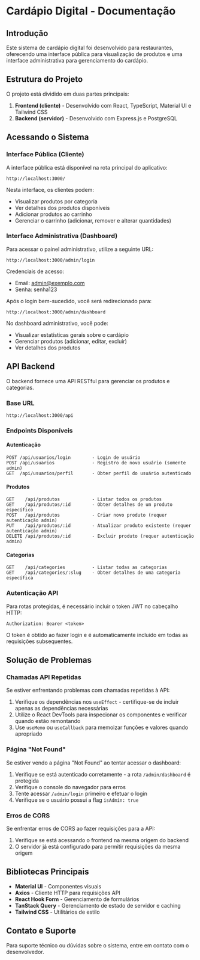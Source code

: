 # Cardápio Digital - Documentação

## Introdução

Este sistema de cardápio digital foi desenvolvido para restaurantes, oferecendo uma interface pública para visualização de produtos e uma interface administrativa para gerenciamento do cardápio.

## Estrutura do Projeto

O projeto está dividido em duas partes principais:

1. **Frontend (cliente)** - Desenvolvido com React, TypeScript, Material UI e Tailwind CSS
2. **Backend (servidor)** - Desenvolvido com Express.js e PostgreSQL

## Acessando o Sistema

### Interface Pública (Cliente)

A interface pública está disponível na rota principal do aplicativo:

```
http://localhost:3000/
```

Nesta interface, os clientes podem:
- Visualizar produtos por categoria
- Ver detalhes dos produtos disponíveis
- Adicionar produtos ao carrinho
- Gerenciar o carrinho (adicionar, remover e alterar quantidades)

### Interface Administrativa (Dashboard)

Para acessar o painel administrativo, utilize a seguinte URL:

```
http://localhost:3000/admin/login
```

Credenciais de acesso:
- Email: admin@exemplo.com
- Senha: senha123

Após o login bem-sucedido, você será redirecionado para:

```
http://localhost:3000/admin/dashboard
```

No dashboard administrativo, você pode:
- Visualizar estatísticas gerais sobre o cardápio
- Gerenciar produtos (adicionar, editar, excluir)
- Ver detalhes dos produtos

## API Backend

O backend fornece uma API RESTful para gerenciar os produtos e categorias.

### Base URL

```
http://localhost:3000/api
```

### Endpoints Disponíveis

#### Autenticação

```
POST /api/usuarios/login        - Login de usuário
POST /api/usuarios              - Registro de novo usuário (somente admin)
GET  /api/usuarios/perfil       - Obter perfil do usuário autenticado
```

#### Produtos

```
GET    /api/produtos            - Listar todos os produtos
GET    /api/produtos/:id        - Obter detalhes de um produto específico
POST   /api/produtos            - Criar novo produto (requer autenticação admin)
PUT    /api/produtos/:id        - Atualizar produto existente (requer autenticação admin)
DELETE /api/produtos/:id        - Excluir produto (requer autenticação admin)
```

#### Categorias

```
GET    /api/categories          - Listar todas as categorias
GET    /api/categories/:slug    - Obter detalhes de uma categoria específica
```

### Autenticação API

Para rotas protegidas, é necessário incluir o token JWT no cabeçalho HTTP:

```
Authorization: Bearer <token>
```

O token é obtido ao fazer login e é automaticamente incluído em todas as requisições subsequentes.

## Solução de Problemas

### Chamadas API Repetidas

Se estiver enfrentando problemas com chamadas repetidas à API:

1. Verifique os dependências nos `useEffect` - certifique-se de incluir apenas as dependências necessárias
2. Utilize o React DevTools para inspecionar os componentes e verificar quando estão remontando
3. Use `useMemo` ou `useCallback` para memoizar funções e valores quando apropriado

### Página "Not Found"

Se estiver vendo a página "Not Found" ao tentar acessar o dashboard:

1. Verifique se está autenticado corretamente - a rota `/admin/dashboard` é protegida
2. Verifique o console do navegador para erros
3. Tente acessar `/admin/login` primeiro e efetuar o login
4. Verifique se o usuário possui a flag `isAdmin: true`

### Erros de CORS

Se enfrentar erros de CORS ao fazer requisições para a API:

1. Verifique se está acessando o frontend na mesma origem do backend
2. O servidor já está configurado para permitir requisições da mesma origem

## Bibliotecas Principais

- **Material UI** - Componentes visuais
- **Axios** - Cliente HTTP para requisições API
- **React Hook Form** - Gerenciamento de formulários
- **TanStack Query** - Gerenciamento de estado de servidor e caching
- **Tailwind CSS** - Utilitários de estilo

## Contato e Suporte

Para suporte técnico ou dúvidas sobre o sistema, entre em contato com o desenvolvedor.